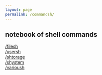 ```yaml
---
layout: page
permalink: /commandsh/
---
```


## notebook of shell commands

<a href="{{ '/filesh/' | prepend: site.baseurl | prepend: site.url }}">/filesh</a><br>
<a href="{{ '/usersh/' | prepend: site.baseurl | prepend: site.url }}">/usersh</a><br>
<a href="{{ '/shtorage/' | prepend: site.baseurl | prepend: site.url }}">/shtorage</a><br>
<a href="{{ '/shystem/' | prepend: site.baseurl | prepend: site.url }}">/shystem</a><br>
<a href="{{ '/varioush/' | prepend: site.baseurl | prepend: site.url }}">/varioush</a>
 

